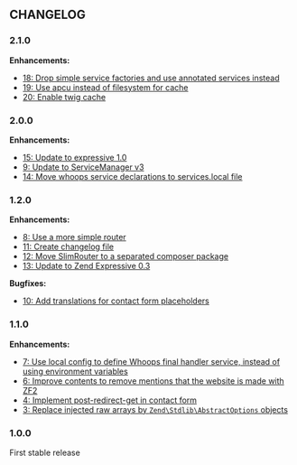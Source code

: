 ## CHANGELOG

### 2.1.0

**Enhancements:**

* [18: Drop simple service factories and use annotated services instead](https://github.com/acelaya/website-expressive/issues/18)
* [19: Use apcu instead of filesystem for cache](https://github.com/acelaya/website-expressive/issues/19)
* [20: Enable twig cache](https://github.com/acelaya/website-expressive/issues/20)

### 2.0.0

**Enhancements:**

* [15: Update to expressive 1.0](https://github.com/acelaya/website-expressive/issues/15)
* [9: Update to ServiceManager v3](https://github.com/acelaya/website-expressive/issues/9)
* [14: Move whoops service declarations to services.local file](https://github.com/acelaya/website-expressive/issues/14)

### 1.2.0

**Enhancements:**

* [8: Use a more simple router](https://github.com/acelaya/website-expressive/issues/8)
* [11: Create changelog file](https://github.com/acelaya/website-expressive/issues/11)
* [12: Move SlimRouter to a separated composer package](https://github.com/acelaya/website-expressive/issues/12)
* [13: Update to Zend Expressive 0.3](https://github.com/acelaya/website-expressive/issues/13)

**Bugfixes:**

* [10: Add translations for contact form placeholders](https://github.com/acelaya/website-expressive/issues/10)

### 1.1.0

**Enhancements:**

* [7: Use local config to define Whoops final handler service, instead of using environment variables](https://github.com/acelaya/website-expressive/issues/7)
* [6: Improve contents to remove mentions that the website is made with ZF2](https://github.com/acelaya/website-expressive/issues/6)
* [4: Implement post-redirect-get in contact form](https://github.com/acelaya/website-expressive/issues/4)
* [3: Replace injected raw arrays by `Zend\Stdlib\AbstractOptions` objects](https://github.com/acelaya/website-expressive/issues/3)

### 1.0.0

First stable release
